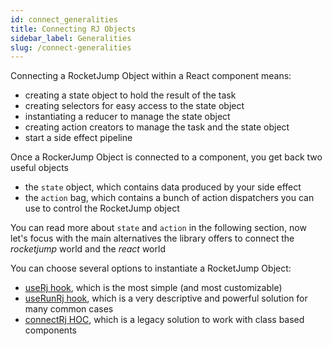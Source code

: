 ```yaml
---
id: connect_generalities
title: Connecting RJ Objects
sidebar_label: Generalities
slug: /connect-generalities
---
```

Connecting a RocketJump Object within a React component means:

- creating a state object to hold the result of the task
- creating selectors for easy access to the state object
- instantiating a reducer to manage the state object
- creating action creators to manage the task and the state object
- start a side effect pipeline

Once a RockerJump Object is connected to a component, you get back two useful objects
- the `state` object, which contains data produced by your side effect
- the `action` bag, which contains a bunch of action dispatchers you can use to control the RocketJump object

You can read more about `state` and `action` in the following section, now let's focus with the main alternatives the library offers to connect the *rocketjump* world and the *react* world

You can choose several options to instantiate a RocketJump Object:
- [useRj hook](connect_userj.md), which is the most simple (and most customizable)
- [useRunRj hook](connect_userunrj.md), which is a very descriptive and powerful solution for many common cases
- [connectRj HOC](connect_connectrj.md), which is a legacy solution to work with class based components

